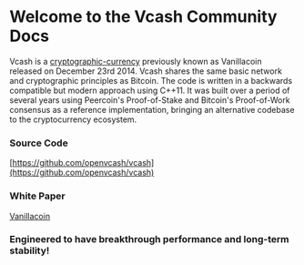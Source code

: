 # Welcome to the Vcash Community Docs #

Vcash is a [cryptographic-currency](https://en.wikipedia.org/wiki/Cryptocurrency) previously known as Vanillacoin released on December 23rd 2014. Vcash shares the same basic network and cryptographic principles as Bitcoin. The code is written in a backwards compatible but modern approach using C++11. It was built over a period of several years using Peercoin's Proof-of-Stake and Bitcoin's Proof-of-Work consensus as a reference implementation, bringing an alternative codebase to the cryptocurrency ecosystem.

### Source Code ###
[https://github.com/openvcash/vcash](https://github.com/openvcash/vcash)

### White Paper ###
[Vanillacoin](https://github.com/openvcash/papers/blob/master/vanillacoin.pdf)

### Engineered to have breakthrough performance and long-term stability! ###
